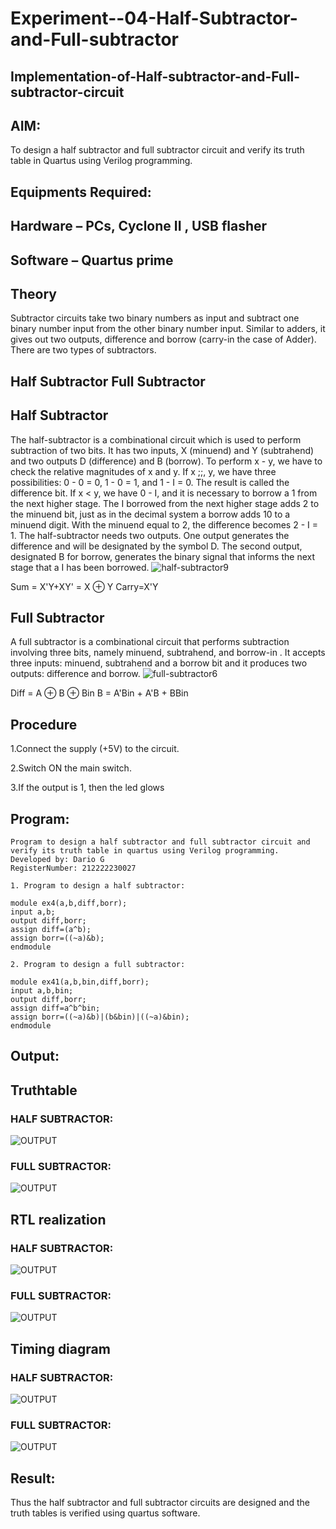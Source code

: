 # Experiment--04-Half-Subtractor-and-Full-subtractor
## Implementation-of-Half-subtractor-and-Full-subtractor-circuit
## AIM:
To design a half subtractor and full subtractor circuit and verify its truth table in Quartus using Verilog programming.

## Equipments Required:
## Hardware – PCs, Cyclone II , USB flasher
## Software – Quartus prime
## Theory
Subtractor circuits take two binary numbers as input and subtract one binary number input from the other binary number input. Similar to adders, it gives out two outputs, difference and borrow (carry-in the case of Adder). There are two types of subtractors.

## Half Subtractor Full Subtractor
## Half Subtractor
The half-subtractor is a combinational circuit which is used to perform subtraction of two bits. It has two inputs, X (minuend) and Y (subtrahend) and two outputs D (difference) and B (borrow). To perform x - y, we have to check the relative magnitudes of x and y. If x ;;, y, we have three possibilities: 0 - 0 = 0, 1 - 0 = 1, and 1 - I = 0. The result is called the difference bit. If x < y, we have 0 - I, and it is necessary to borrow a 1 from the next higher stage. The I borrowed from the next higher stage adds 2 to the minuend bit, just as in the decimal system a borrow adds 10 to a minuend digit. With the minuend equal to 2, the difference becomes 2 - I = 1. The half-subtractor needs two outputs. One output generates the difference and will be designated by the symbol D. The second output, designated B for borrow, generates the binary signal that informs the next stage that a I has been borrowed.
![half-subtractor9](https://user-images.githubusercontent.com/36288975/166112538-58c3bc7c-ee5d-4e6a-ac8d-8e8328efe27a.png)


Sum = X'Y+XY' = X ⊕ Y
Carry=X'Y

## Full Subtractor
A full subtractor is a combinational circuit that performs subtraction involving three bits, namely minuend, subtrahend, and borrow-in . It accepts three inputs: minuend, subtrahend and a borrow bit and it produces two outputs: difference and borrow. 
![full-subtractor6](https://user-images.githubusercontent.com/36288975/166112541-24c68359-3de8-4674-ae22-8272ffc385ed.png)


Diff = A ⊕ B ⊕ Bin B = A'Bin + A'B + BBin

## Procedure



1.Connect the supply (+5V) to the circuit. 

2.Switch ON the main switch. 

3.If the output is 1, then the led glows



## Program:
```
Program to design a half subtractor and full subtractor circuit and verify its truth table in quartus using Verilog programming.
Developed by: Dario G
RegisterNumber: 212222230027

1. Program to design a half subtractor:

module ex4(a,b,diff,borr);
input a,b;
output diff,borr;
assign diff=(a^b);
assign borr=((~a)&b);
endmodule 

2. Program to design a full subtractor:

module ex41(a,b,bin,diff,borr);
input a,b,bin;
output diff,borr;
assign diff=a^b^bin;
assign borr=((~a)&b)|(b&bin)|((~a)&bin);
endmodule 

```
## Output:

## Truthtable
### HALF SUBTRACTOR:
![OUTPUT](1.png)


### FULL SUBTRACTOR:

![OUTPUT](2.png)

##  RTL realization
### HALF SUBTRACTOR:
![OUTPUT](3.png)

### FULL SUBTRACTOR:
![OUTPUT](4.png)
## Timing diagram 
### HALF SUBTRACTOR:
![OUTPUT](5.png)
### FULL SUBTRACTOR:
![OUTPUT](6.png)
## Result:
Thus the half subtractor and full subtractor circuits are designed and the truth tables is verified using quartus software.
